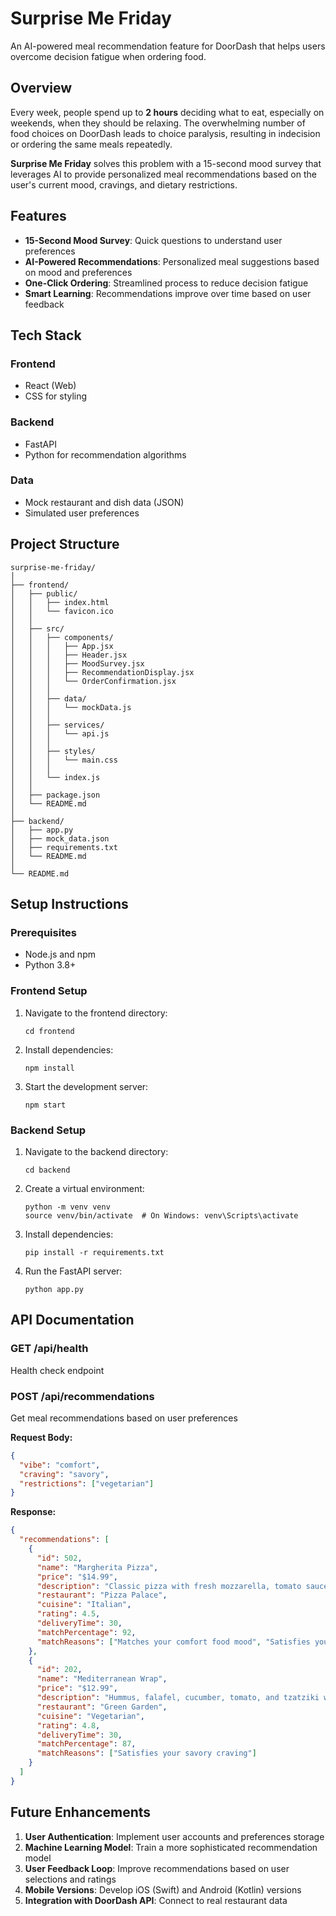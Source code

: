# Surprise Me Friday

An AI-powered meal recommendation feature for DoorDash that helps users overcome decision fatigue when ordering food.

## Overview

Every week, people spend up to **2 hours** deciding what to eat, especially on weekends, when they should be relaxing. The overwhelming number of food choices on DoorDash leads to choice paralysis, resulting in indecision or ordering the same meals repeatedly.

**Surprise Me Friday** solves this problem with a 15-second mood survey that leverages AI to provide personalized meal recommendations based on the user's current mood, cravings, and dietary restrictions.

## Features

- **15-Second Mood Survey**: Quick questions to understand user preferences
- **AI-Powered Recommendations**: Personalized meal suggestions based on mood and preferences
- **One-Click Ordering**: Streamlined process to reduce decision fatigue
- **Smart Learning**: Recommendations improve over time based on user feedback

## Tech Stack

### Frontend
- React (Web)
- CSS for styling

### Backend
- FastAPI
- Python for recommendation algorithms

### Data
- Mock restaurant and dish data (JSON)
- Simulated user preferences

## Project Structure

```
surprise-me-friday/
│
├── frontend/
│   ├── public/
│   │   ├── index.html
│   │   └── favicon.ico
│   │
│   ├── src/
│   │   ├── components/
│   │   │   ├── App.jsx
│   │   │   ├── Header.jsx
│   │   │   ├── MoodSurvey.jsx
│   │   │   ├── RecommendationDisplay.jsx
│   │   │   └── OrderConfirmation.jsx
│   │   │
│   │   ├── data/
│   │   │   └── mockData.js
│   │   │
│   │   ├── services/
│   │   │   └── api.js
│   │   │
│   │   ├── styles/
│   │   │   └── main.css
│   │   │
│   │   └── index.js
│   │
│   ├── package.json
│   └── README.md
│
├── backend/
│   ├── app.py
│   ├── mock_data.json
│   ├── requirements.txt
│   └── README.md
│
└── README.md
```

## Setup Instructions

### Prerequisites
- Node.js and npm
- Python 3.8+

### Frontend Setup
1. Navigate to the frontend directory:
   ```
   cd frontend
   ```

2. Install dependencies:
   ```
   npm install
   ```

3. Start the development server:
   ```
   npm start
   ```

### Backend Setup
1. Navigate to the backend directory:
   ```
   cd backend
   ```

2. Create a virtual environment:
   ```
   python -m venv venv
   source venv/bin/activate  # On Windows: venv\Scripts\activate
   ```

3. Install dependencies:
   ```
   pip install -r requirements.txt
   ```

4. Run the FastAPI server:
   ```
   python app.py
   ```

## API Documentation

### GET /api/health
Health check endpoint

### POST /api/recommendations
Get meal recommendations based on user preferences

**Request Body:**
```json
{
  "vibe": "comfort",
  "craving": "savory",
  "restrictions": ["vegetarian"]
}
```

**Response:**
```json
{
  "recommendations": [
    {
      "id": 502,
      "name": "Margherita Pizza",
      "price": "$14.99",
      "description": "Classic pizza with fresh mozzarella, tomato sauce, and basil on a thin, crispy crust.",
      "restaurant": "Pizza Palace",
      "cuisine": "Italian",
      "rating": 4.5,
      "deliveryTime": 30,
      "matchPercentage": 92,
      "matchReasons": ["Matches your comfort food mood", "Satisfies your savory craving"]
    },
    {
      "id": 202,
      "name": "Mediterranean Wrap",
      "price": "$12.99",
      "description": "Hummus, falafel, cucumber, tomato, and tzatziki wrapped in a whole wheat tortilla.",
      "restaurant": "Green Garden",
      "cuisine": "Vegetarian",
      "rating": 4.8,
      "deliveryTime": 30,
      "matchPercentage": 87,
      "matchReasons": ["Satisfies your savory craving"]
    }
  ]
}
```

## Future Enhancements

1. **User Authentication**: Implement user accounts and preferences storage
2. **Machine Learning Model**: Train a more sophisticated recommendation model
3. **User Feedback Loop**: Improve recommendations based on user selections and ratings
4. **Mobile Versions**: Develop iOS (Swift) and Android (Kotlin) versions
5. **Integration with DoorDash API**: Connect to real restaurant data